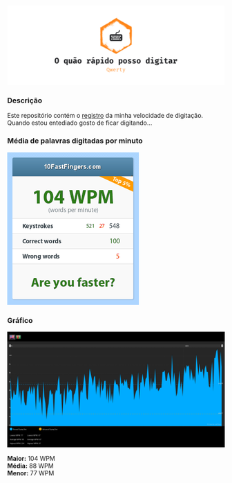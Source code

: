 <p align="center">
  <img src="https://github.com/kelvin-hey/my-typing-speed/blob/main/wall.png"></a>
</p>

### Descrição
Este repositório contém o <a href="https://10fastfingers.com/user/2142483/">registro</a> da minha velocidade de digitação. Quando estou entediado gosto de ficar digitando...

### Média de palavras digitadas por minuto

<img src="https://github.com/kelvin-hey/my-typing-speed/blob/main/wpm_result.png"/> 

### Gráfico

<img src="https://github.com/kelvin-hey/my-typing-speed/blob/main/wpm.png"/>

<p>
  <b>Maior:</b> 104 WPM <br>
  <b>Média:</b> 88 WPM  <br>
  <b>Menor:</b> 77 WPM  <br>
</p>
